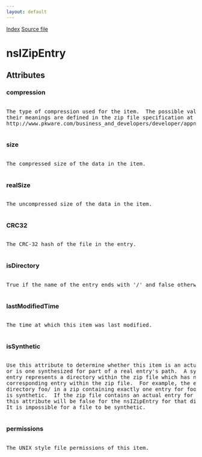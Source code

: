 ```yaml
---
layout: default
---
```

<div id='links'><a href="../index.html">Index</a>
<a href="http://dxr.mozilla.org/mozilla-central/source/modules/libjar/nsIZipReader.idl">Source file</a>
</div>

# nsIZipEntry #

## Attributes ##

### compression ###
<pre>  
The type of compression used for the item.  The possible values and  
their meanings are defined in the zip file specification at  
http://www.pkware.com/business_and_developers/developer/appnote/  
  
</pre>
### size ###
<pre>  
The compressed size of the data in the item.  
  
</pre>
### realSize ###
<pre>  
The uncompressed size of the data in the item.  
  
</pre>
### CRC32 ###
<pre>  
The CRC-32 hash of the file in the entry.  
  
</pre>
### isDirectory ###
<pre>  
True if the name of the entry ends with '/' and false otherwise.  
  
</pre>
### lastModifiedTime ###
<pre>  
The time at which this item was last modified.  
  
</pre>
### isSynthetic ###
<pre>  
Use this attribute to determine whether this item is an actual zip entry  
or is one synthesized for part of a real entry's path.  A synthesized  
entry represents a directory within the zip file which has no  
corresponding entry within the zip file.  For example, the entry for the  
directory foo/ in a zip containing exactly one entry for foo/bar.txt  
is synthetic.  If the zip file contains an actual entry for a directory,  
this attribute will be false for the nsIZipEntry for that directory.  
It is impossible for a file to be synthetic.  
  
</pre>
### permissions ###
<pre>  
The UNIX style file permissions of this item.  
  
</pre>